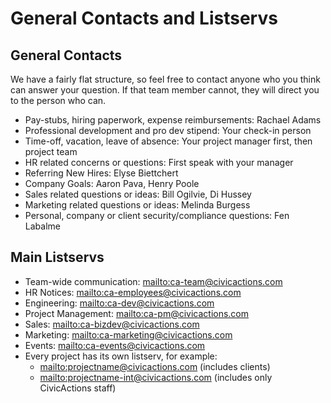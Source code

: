 # General Contacts and Listservs

## General Contacts

We have a fairly flat structure, so feel free to contact anyone who you think can answer your question. If that team member cannot, they will direct you to the person who can.

- Pay-stubs, hiring paperwork, expense reimbursements: Rachael Adams
- Professional development and pro dev stipend: Your check-in person
- Time-off, vacation, leave of absence: Your project manager first, then project team
- HR related concerns or questions: First speak with your manager
- Referring New Hires: Elyse Biettchert
- Company Goals: Aaron Pava, Henry Poole
- Sales related questions or ideas: Bill Ogilvie, Di Hussey
- Marketing related questions or ideas: Melinda Burgess
- Personal, company or client security/compliance questions: Fen Labalme

## Main Listservs

- Team-wide communication: <mailto:ca-team@civicactions.com>
- HR Notices: <mailto:ca-employees@civicactions.com>
- Engineering: <mailto:ca-dev@civicactions.com>
- Project Management: <mailto:ca-pm@civicactions.com>
- Sales: <mailto:ca-bizdev@civicactions.com>
- Marketing: <mailto:ca-marketing@civicactions.com>
- Events: <mailto:ca-events@civicactions.com>
- Every project has its own listserv, for example:
  - <mailto:projectname@civicactions.com> (includes clients)
  - <mailto:projectname-int@civicactions.com> (includes only CivicActions staff)
